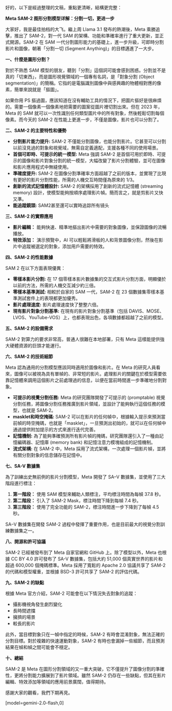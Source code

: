 好的，以下是經過整理的文稿，重點更清晰，結構更完整：

**Meta SAM-2 图形分割模型详解：分割一切，更进一步**

大家好，我是最佳拍档的大飞。繼上周 Llama 3.1 發布的熱潮後，Meta 乘勝追擊，推出了 SAM-2，對一代 SAM 的架構、功能和準確率進行了重大更新，並正式開源。SAM-2 在 SAM 一代分割圖形能力的基礎上，進一步升級，可即時分割影片和圖像，朝著「分割一切 (Segment Anything)」的目標邁進了一大步。

**一、什麼是圖形分割？**

對於不熟悉 SAM 模型的朋友，聽到「分割」這個詞可能會感到困惑。分割並不是真的「切東西」，而是圖形視覺領域的一個專有名詞，是「對象分割 (Object segmentation)」的簡稱。它指的是電腦識別圖像中與感興趣的物體相對應的像素，簡單來說就是「摳圖」。

如果你用 PS 摳過圖，應該知道在沒有輔助工具的情況下，把圖片摳好是很麻煩的。需要一個像素一個像素地把需要的圖案從圖片裡切割出來。但在 2023 年，Meta 的 SAM 就可以一次性識別任何類型圖片中的所有對象，然後輕鬆切割每個像素。而今天的 SAM-2 在性能上更進一步，不僅是圖像，影片也可以分割了。

**二、SAM-2 的主要特性和優勢**

*   **分割影片能力提升:** SAM-2 不僅能分割圖像，也能分割影片。它甚至可以分割以前沒見過的對象和視覺域，無需自定義適配，支援各種不同的使用場景。
*   **首個可即時、可提示的統一模型:** Meta 強調 SAM-2 是首個可用於即時、可提示的圖像和影片對象分割的統一模型，大幅改變了影片分割體驗，並可在圖像和影片應用程式中無縫使用。
*   **準確度提升:** SAM-2 在圖像分割準確率方面超越了之前的版本，並實現了比現有更好的影片分割性能，所需的人機交互時間僅為原來的 1/3。
*   **創新的流式記憶體設計:** SAM-2 的架構採用了創新的流式記憶體 (streaming memory) 設計，使模型能夠按順序處理影片幀。簡而言之，就是剪影片又快又準。
*   **能追蹤鏡頭:** SAM2甚至還可以實時追踪所有镜头

**三、SAM-2 的實際應用**

*   **影片編輯：** 能夠快速、精準地摳出影片中需要的對象圖像，並保證圖像的流暢播放。
*   **特效添加：** 演示預覽中，AI 可以輕鬆將滑板的人和背景圖像分割，然後在影片中追蹤被選定的對象，添加用戶需要的特效。

**四、SAM-2 的性能數據**

SAM 2 在以下方面表現優異：

*   **零樣本影片分割:** 在 17 個零樣本影片數據集的交互式影片分割方面，明顯優於以前的方法，所需的人機交互減少約三倍。
*   **零樣本基準測試:** 相較於自家的 SAM 一代，SAM-2 在 23 個數據集零樣本基準測試套件上的表現都更加優秀。
*   **影片處理速度:** 影片處理速度快了整整六倍。
*   **現有影片對象分割基準:** 在現有的影片對象分割基準（包括 DAVIS、MOSE、LVOS、YouTube-VOS）上，也都表現出色，各項數據都超越了之前的模型。

**五、SAM-2 的設備需求**

SAM-2 對算力的要求非常高，普通人很難在本地部署，只有 Meta 這樣能提供強大硬體資源的巨頭才能運行。

**六、SAM-2 的技術細節**

Meta 認為通用的分割模型應該同時適用於圖像和影片。在 Meta 的研究人員看來，圖像可以被視為具有單幀的、非常短的影片。處理影片的關鍵在於模型需要依靠記憶體來調用這個影片之前處理過的信息，以便在當前時間進一步準確地分割對象。

*   **可提示的視覺分割任務:** Meta 的研究團隊開發了可提示的 (promptable) 視覺分割任務，將圖像分割任務推廣到影片領域，並設計了能夠執行這個任務的模型，也就是 SAM-2。
*   **masklet和時空掩碼:** SAM-2 可以在影片的任何幀中，根據輸入提示來預測當前幀的時空掩碼，也就是「masklet」，一旦預測出初始的，就可以在任何幀中通過提供附加提示的方式來進行迭代完善。
*   **記憶機制:** 為了能夠準確預測所有影片幀的掩碼，研究團隊還引入了一種由記憶編碼器、記憶庫 (memory bank) 和記憶注意力模塊組成的記憶機制。
*   **流式架構:** 在 SAM-2 中，Meta 採用了流式架構，一次處理一個影片幀，並將有關分割對象的信息儲存在記憶中。

**七、SA-V 數據集**

為了訓練出史無前例的影片分割模型，Meta 開發了 SA–V 數據集，並使用了三大階段進行標注：

1.  **第一階段：** 使用 SAM 模型來輔助人類標注，平均標注時間為每幀 37.8 秒。
2.  **第二階段：** 引入了 SAM-2 Mask，標注時間下降到每幀 7.4 秒。
3.  **第三階段：** 使用了完全功能的 SAM-2，標注時間進一步下降到了每幀 4.5 秒。

SA–V 數據集在開發 SAM-2 過程中發揮了重要作用，也是目前最大的視覺分割訓練數據集之一。

**八、開源和許可協議**

SAM-2 已經被發布到了 Meta 自家官網和 GitHub 上。除了模型以外，Meta 也根據 CC BY 4.0 許可發布了 SA-V 數據集，包括大約 51,000 個真實世界的影片和超過 600,000 個掩碼標準。Meta 採用了寬鬆的 Apache 2.0 協議共享了 SAM-2 的代碼和模型權重，並根據 BSD-3 許可共享了 SAM-2 的評估代碼。

**九、SAM-2 的缺點**

根據 Meta 官方介紹，SAM-2 可能會在以下情況失去對象的追蹤：

*   攝影機視角發生劇烈變化
*   長時間遮擋
*   擁擠的場景
*   較長的影片

此外，當目標對象只在一幀中指定的時候，SAM-2 有時會混淆對象，無法正確的分割目標。對於複雜的快速運動對象，SAM-2 有時也會漏掉一些細節，而且預測結果在幀和幀之間可能會不穩定。

**十、總結**

SAM-2 是 Meta 在圖形分割領域的又一重大突破，它不僅提升了圖像分割的準確性，更將分割能力擴展到了影片領域。雖然 SAM-2 仍存在一些缺點，但其在影片編輯、特效添加等領域的應用前景廣闊，值得期待。

感謝大家的觀看，我們下期再見。

[model=gemini-2.0-flash,0]
